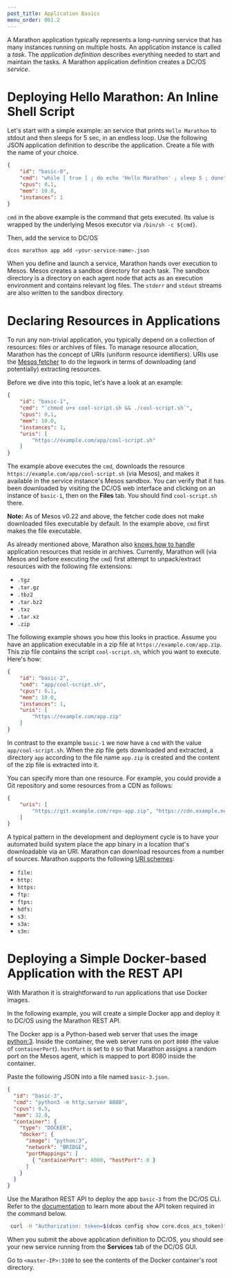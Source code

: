 ```yaml
---
post_title: Application Basics
menu_order: 001.2
---
```


A Marathon application typically represents a long-running service that has many instances running on multiple hosts. An application instance is called a *task*. The *application definition* describes everything needed to start and maintain the tasks. A Marathon application definition creates a DC/OS _service_.

# Deploying Hello Marathon: An Inline Shell Script

Let's start with a simple example: an service that prints `Hello Marathon` to stdout and then sleeps for 5 sec, in an endless loop.
Use the following JSON application definition to describe the application. Create a file with the name of your choice. 

```json
{
    "id": "basic-0", 
    "cmd": "while [ true ] ; do echo 'Hello Marathon' ; sleep 5 ; done",
    "cpus": 0.1,
    "mem": 10.0,
    "instances": 1
}
```

`cmd` in the above example is the command that gets executed. Its value is wrapped by the underlying Mesos executor via `/bin/sh -c ${cmd}`.

Then, add the service to DC/OS

```bash
dcos marathon app add <your-service-name>.json
```

When you define and launch a service, Marathon hands over execution to Mesos. Mesos creates a sandbox directory for each task. The sandbox directory is a directory on each agent node that acts as an execution environment and contains relevant log files. The `stderr` and `stdout` streams are also written to the sandbox directory.

# Declaring Resources in Applications

To run any non-trivial application, you typically depend on a collection of resources: files or archives of files. To manage resource allocation, Marathon has the concept of URIs (uniform resource identifiers). URIs use the [Mesos fetcher](http://mesos.apache.org/documentation/latest/fetcher/) to do the legwork in terms of downloading (and potentially) extracting resources.

Before we dive into this topic, let's have a look at an example:

```json
{
    "id": "basic-1", 
    "cmd": "`chmod u+x cool-script.sh && ./cool-script.sh`",
    "cpus": 0.1,
    "mem": 10.0,
    "instances": 1,
    "uris": [
        "https://example.com/app/cool-script.sh"
    ]
}
```

The example above executes the `cmd`, downloads the resource `https://example.com/app/cool-script.sh` (via Mesos), and makes it available in the service instance's Mesos sandbox. You can verify that it has been downloaded by visiting the DC/OS web interface and clicking on an instance of `basic-1`, then on the **Files** tab. You should find `cool-script.sh` there.

**Note:** As of Mesos v0.22 and above, the fetcher code does not make downloaded files executable by default. In the example above, `cmd` first makes the file executable.

As already mentioned above, Marathon also [knows how to handle](https://github.com/mesosphere/marathon/blob/master/src/main/scala/mesosphere/mesos/TaskBuilder.scala) application resources that reside in archives. Currently, Marathon will (via Mesos and before executing the `cmd`) first attempt to unpack/extract resources with the following file extensions:

* `.tgz`
* `.tar.gz`
* `.tbz2`
* `.tar.bz2`
* `.txz`
* `.tar.xz`
* `.zip`

The following example shows you how this looks in practice. Assume you have an application executable in a zip file at `https://example.com/app.zip`. This zip file contains the script `cool-script.sh`, which you want to execute. Here's how:

```json
{
    "id": "basic-2", 
    "cmd": "app/cool-script.sh",
    "cpus": 0.1,
    "mem": 10.0,
    "instances": 1,
    "uris": [
        "https://example.com/app.zip"
    ]
}
```

In contrast to the example `basic-1` we now have a `cmd` with the value `app/cool-script.sh`. When the zip file gets downloaded and extracted, a directory `app` according to the file name `app.zip` is created and the content of the zip file is extracted into it.

You can specify more than one resource. For example, you could provide a Git repository and some resources from a CDN as follows:

```json
{
    "uris": [
        "https://git.example.com/repo-app.zip", "https://cdn.example.net/my-file.jpg", "https://cdn.example.net/my-other-file.css"
    ]
}
```

A typical pattern in the development and deployment cycle is to have your automated build system place the app binary in a location that's downloadable via an URI. Marathon can download resources from a number of sources. Marathon supports the following [URI schemes](http://tools.ietf.org/html/rfc3986#section-3.1):

* `file:`
* `http:`
* `https:`
* `ftp:`
* `ftps:`
* `hdfs:`
* `s3:`
* `s3a:`
* `s3n:`

# Deploying a Simple Docker-based Application with the REST API

With Marathon it is straightforward to run applications that use Docker images.

In the following example, you will create a simple Docker app and deploy it to DC/OS using the Marathon REST API.

The Docker app is a Python-based web server that uses the image [python:3](https://registry.hub.docker.com/_/python/). Inside the container, the web server runs on port `8080` (the value of `containerPort`). `hostPort` is set to `0` so that Marathon assigns a random port on the Mesos agent, which is mapped to port 8080 inside the container.

Paste the following JSON into a file named `basic-3.json`.

```json
{
  "id": "basic-3",
  "cmd": "python3 -m http.server 8080",
  "cpus": 0.5,
  "mem": 32.0,
  "container": {
    "type": "DOCKER",
    "docker": {
      "image": "python:3",
      "network": "BRIDGE",
      "portMappings": [
        { "containerPort": 8080, "hostPort": 0 }
      ]
    }
  }
}
```

Use the Marathon REST API to deploy the app `basic-3` from the DC/OS CLI. Refer to the [documentation](/docs/1.9/administration/id-and-access-mgt/iam-api/) to learn more about the API token required in the command below.

```sh
 curl -H "Authorization: token=$(dcos config show core.dcos_acs_token)" -X POST <master-IP>/service/marathon/v2/apps -d @basic-3.json -H "Content-type: application/json"
```

When you submit the above application definition to DC/OS, you should see your new service running from the **Services** tab of the DC/OS GUI.

Go to `<master-IP>:3100` to see the contents of the Docker container's root directory.